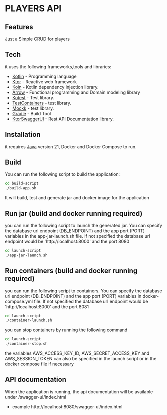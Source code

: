 # PLAYERS API

## Features
Just a Simple CRUD for players

## Tech

it uses the following frameworks,tools and libraries:

- [Kotlin] - Programming language
- [Ktor] - Reactive web framework 
- [Koin] - Kotlin dependency injection library.
- [Arrow] - Functional programming and Domain modeling library
- [Kotest] - Test library.
- [TestContainers] - test library.
- [Mockk] - test library.
- [Gradle] - Build Tool
- [KtorSwaggerUI] - Rest API Documentation library.



## Installation 

it requires [Java](https://www.oracle.com/fr/java/technologies/downloads/#java17) version 21, Docker and Docker Compose to run.

## Build
You can run the following script to build the application:
```sh
cd build-script
./build-app.sh
```
It will build, test and generate jar and docker image for the application 

## Run jar (build and docker running required)
you can run the following script to launch the generated jar. You can specify the database url endpoint (DB_ENDPOINT) and the app port (PORT)
variables in the app-jar-launch.sh file. If not specified the database url endpoint would be 'http://localhost:8000' and the port 8080

```sh
cd launch-script
./app-jar-launch.sh
```
## Run containers (build and docker running required)
you can run the following script to containers. You can specify the database url endpoint (DB_ENDPOINT) and the app port (PORT)
variables in docker-compose.yml file. If not specified the database url endpoint would be 'http://localhost:8000' and the port 8081

```sh
cd launch-script
./container-launch.sh
```
you can stop containers by running the following command
```sh
cd launch-script
./container-stop.sh
```
the variables AWS_ACCESS_KEY_ID, AWS_SECRET_ACCESS_KEY and AWS_SESSION_TOKEN can also be specified in the launch script
or in the docker compose file if necessary 

## API documentation

When the application is running, the api documentation will be available under /swagger-ui/index.html
- example http://localhost:8080/swagger-ui/index.html 


[//]: # (These are reference links used in the body of this note and get stripped out when the markdown processor does its job. There is no need to format nicely because it shouldn't be seen.)

[Java]: <https://www.oracle.com/uk/java/technologies/downloads/#java21>
[KtorSwaggerUI]: <https://github.com/SMILEY4/ktor-swagger-ui>
[Gradle]: <https://gradle.org>
[Koin]: <https://insert-koin.io>
[Kotlin]: <https://kotlinlang.org>
[Ktor]: <https://ktor.io>
[Kotest]: <https://kotest.io>
[TestContainers]: <https://testcontainers.com>
[Arrow]: <https://arrow-kt.io>
[Mockk]: <https://mockk.io/>

  
